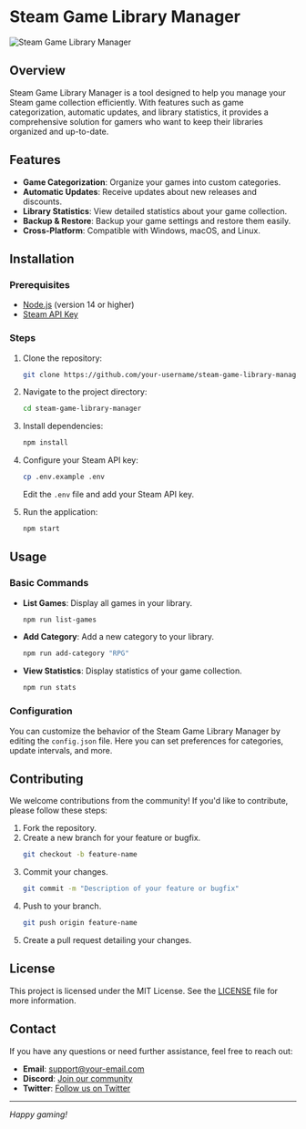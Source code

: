 # Steam Game Library Manager

![Steam Game Library Manager](https://your-image-url.com/banner.png)

## Overview

Steam Game Library Manager is a tool designed to help you manage your Steam game collection efficiently. With features such as game categorization, automatic updates, and library statistics, it provides a comprehensive solution for gamers who want to keep their libraries organized and up-to-date.

## Features

- **Game Categorization**: Organize your games into custom categories.
- **Automatic Updates**: Receive updates about new releases and discounts.
- **Library Statistics**: View detailed statistics about your game collection.
- **Backup & Restore**: Backup your game settings and restore them easily.
- **Cross-Platform**: Compatible with Windows, macOS, and Linux.

## Installation

### Prerequisites

- [Node.js](https://nodejs.org/) (version 14 or higher)
- [Steam API Key](https://steamcommunity.com/dev/apikey)

### Steps

1. Clone the repository:
    ```sh
    git clone https://github.com/your-username/steam-game-library-manager.git
    ```

2. Navigate to the project directory:
    ```sh
    cd steam-game-library-manager
    ```

3. Install dependencies:
    ```sh
    npm install
    ```

4. Configure your Steam API key:
    ```sh
    cp .env.example .env
    ```
    Edit the `.env` file and add your Steam API key.

5. Run the application:
    ```sh
    npm start
    ```

## Usage

### Basic Commands

- **List Games**: Display all games in your library.
    ```sh
    npm run list-games
    ```

- **Add Category**: Add a new category to your library.
    ```sh
    npm run add-category "RPG"
    ```

- **View Statistics**: Display statistics of your game collection.
    ```sh
    npm run stats
    ```

### Configuration

You can customize the behavior of the Steam Game Library Manager by editing the `config.json` file. Here you can set preferences for categories, update intervals, and more.

## Contributing

We welcome contributions from the community! If you'd like to contribute, please follow these steps:

1. Fork the repository.
2. Create a new branch for your feature or bugfix.
    ```sh
    git checkout -b feature-name
    ```
3. Commit your changes.
    ```sh
    git commit -m "Description of your feature or bugfix"
    ```
4. Push to your branch.
    ```sh
    git push origin feature-name
    ```
5. Create a pull request detailing your changes.

## License

This project is licensed under the MIT License. See the [LICENSE](LICENSE) file for more information.

## Contact

If you have any questions or need further assistance, feel free to reach out:

- **Email**: support@your-email.com
- **Discord**: [Join our community](https://discord.gg/your-invite-link)
- **Twitter**: [Follow us on Twitter](https://twitter.com/your-twitter-handle)

---

*Happy gaming!*
